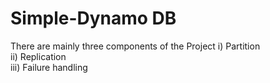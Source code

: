 # Simple-Dynamo DB
There are mainly three components of the Project
i) Partition <br/>
ii) Replication <br/>
iii) Failure handling <br/>
